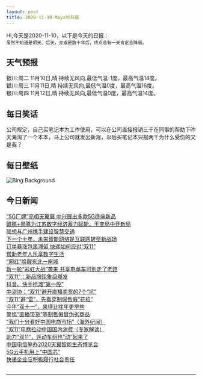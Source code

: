 ```yaml
---
layout: post
title: 2020-11-10-Mayx的日报
---
```


Hi,今天是2020-11-10，以下是今天的日报：<br><small>
虽然不知道是明天、后天，亦或是数十年后，终点总有一天肯定会降临。</small><!--more-->
## 天气预报
银川:周二 11月10日,晴 持续无风向,最低气温-1度，最高气温14度。<br>银川:周三 11月11日,晴 持续无风向,最低气温0度，最高气温16度。<br>银川:周四 11月12日,晴 持续无风向,最低气温0度，最高气温14度。
## 每日笑话
公司规定，自己买笔记本为工作使用，可以在公司直接报销三千在同事的帮助下昨天海淘了一个本本，马上公司就发出新规，以后买笔记本只报两千为什么受伤的又是我？
## 每日壁纸
![Bing Background](https://cn.bing.com/th?id=OHR.PiedmontRegion_EN-US4398158559_1920x1080.jpg&rf=LaDigue_1920x1080.jpg&pid=hp "Vineyards near Barolo, Piedmont, Italy (© Marco Arduino/eStock Photo)")
## 今日新闻

[“5G厂牌”亮相天翼展 中兴展出多款5G终端新品](http://it.people.com.cn/n1/2020/1110/c1009-31924990.html)   
[鲲鹏+昇腾为江苏数字经济蓄力赋能，于变局中开新局](http://it.people.com.cn/n1/2020/1110/c1009-31925004.html)   
[联想与广州携手建设智慧交通](http://it.people.com.cn/n1/2020/1110/c1009-31925068.html)   
[下一个十年，未来智能网络是互联网转型新战场](http://it.people.com.cn/n1/2020/1110/c1009-31925014.html)   
[订单暴涨包裹滞留 快递如何应对“双11”](http://it.people.com.cn/n1/2020/1110/c1009-31925344.html)   
[帮助老年人乐享数字生活](http://it.people.com.cn/n1/2020/1110/c1009-31925375.html)   
[“网红”唤醒东北一座城](http://it.people.com.cn/n1/2020/1110/c1009-31925266.html)   
[新一轮“彩虹大战”袭来 共享电单车可别走了老路](http://it.people.com.cn/n1/2020/1110/c1009-31925088.html)   
[“双11”：新品牌现象级爆发](http://it.people.com.cn/n1/2020/1110/c1009-31925082.html)   
[抖音、快手抢滩“第一股”](http://it.people.com.cn/n1/2020/1110/c1009-31925079.html)   
[中消协：“双11”避开直播卖货的7个“坑”](http://it.people.com.cn/n1/2020/1110/c1009-31924969.html)   
[“双11”避“雷”，先看穿制假售假“花招”](http://it.people.com.cn/n1/2020/1110/c1009-31925316.html)   
[今年“双十一”，来得比往年更早些](http://it.people.com.cn/n1/2020/1110/c1009-31925313.html)   
[警惕“直播带货”等制售假冒伪劣商品](http://it.people.com.cn/n1/2020/1110/c1009-31925312.html)   
[“我们十分看好中国电商市场”（海外纪闻）](http://it.people.com.cn/n1/2020/1109/c1009-31923714.html)   
[“双11”电商拉动中国国内消费（专家解读）](http://it.people.com.cn/n1/2020/1109/c1009-31923708.html)   
[助力“双11”，连动车组也“动”起来了](http://it.people.com.cn/n1/2020/1110/c1009-31925307.html)   
[中国电信举办2020天翼智能生态博览会](http://it.people.com.cn/n1/2020/1109/c1009-31924311.html)   
[5G云手机用上“中国芯”](http://it.people.com.cn/n1/2020/1110/c1009-31925348.html)   
[快递企业应积极履行社会责任](http://it.people.com.cn/n1/2020/1110/c1009-31924964.html)   
<br />

***

<small></small>
